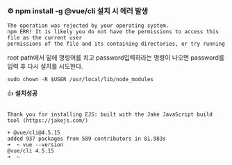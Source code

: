 
### ⚙️ npm install -g @vue/cli 설치 시 에러 발생

```
The operation was rejected by your operating system.
npm ERR! It is likely you do not have the permissions to access this file as the current user
permissions of the file and its containing directories, or try running

```

root path에서 밑에 명령어를 치고 password입력하라는 명령이 나오면 password를 입력 후 다시 설치를 시도한다.

`sudo chown -R $USER /usr/local/lib/node_modules`


👍 **설치성공**
```

Thank you for installing EJS: built with the Jake JavaScript build tool (https://jakejs.com/)

+ @vue/cli@4.5.15
added 937 packages from 589 contributors in 81.983s
➜  ~ vue --version
@vue/cli 4.5.15
➜  ~ 

```

